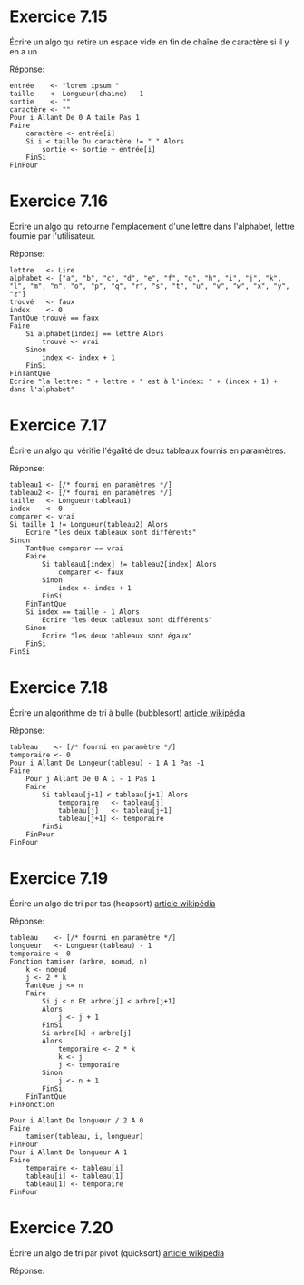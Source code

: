 # Exercice 7.15

Écrire un algo qui retire un espace vide en fin de chaîne de caractère si il y en a un

Réponse:  
```
entrée    <- "lorem ipsum "
taille    <- Longueur(chaine) - 1
sortie    <- ""
caractère <- ""
Pour i Allant De 0 A taile Pas 1
Faire
    caractère <- entrée[i]
    Si i < taille Ou caractère != " " Alors
        sortie <- sortie + entrée[i]
    FinSi
FinPour
```


# Exercice 7.16

Écrire un algo qui retourne l'emplacement d'une lettre dans l'alphabet, lettre fournie par l'utilisateur.

Réponse:  
```
lettre   <- Lire
alphabet <- ["a", "b", "c", "d", "e", "f", "g", "h", "i", "j", "k", "l", "m", "n", "o", "p", "q", "r", "s", "t", "u", "v", "w", "x", "y", "z"]
trouvé   <- faux
index    <- 0
TantQue trouvé == faux
Faire
    Si alphabet[index] == lettre Alors
        trouvé <- vrai
    Sinon
        index <- index + 1
    FinSi
FinTantQue
Ecrire "la lettre: " + lettre + " est à l'index: " + (index + 1) + dans l'alphabet"
```


# Exercice 7.17

Écrire un algo qui vérifie l'égalité de deux tableaux fournis en paramètres.

Réponse:  
```
tableau1 <- [/* fourni en paramètres */]
tableau2 <- [/* fourni en paramètres */]
taille   <- Longueur(tableau1)
index    <- 0
comparer <- vrai
Si taille 1 != Longueur(tableau2) Alors
    Ecrire "les deux tableaux sont différents"
Sinon
    TantQue comparer == vrai
    Faire
        Si tableau1[index] != tableau2[index] Alors
            comparer <- faux
        Sinon
            index <- index + 1
        FinSi
    FinTantQue
    Si index == taille - 1 Alors
        Ecrire "les deux tableaux sont différents"
    Sinon
        Ecrire "les deux tableaux sont égaux"
    FinSi
FinSi
```

# Exercice 7.18

Écrire un algorithme de tri à bulle (bubblesort) [article wikipédia](https://fr.wikipedia.org/wiki/Tri_%C3%A0_bulles)

Réponse:  
```
tableau    <- [/* fourni en paramètre */]
temporaire <- 0
Pour i Allant De Longeur(tableau) - 1 A 1 Pas -1
Faire
    Pour j Allant De 0 A i - 1 Pas 1
    Faire
        Si tableau[j+1] < tableau[j+1] Alors
            temporaire   <- tableau[j]
            tableau[j]   <- tableau[j+1]
            tableau[j+1] <- temporaire
        FinSi
    FinPour
FinPour
```

# Exercice 7.19

Écrire un algo de tri par tas (heapsort) [article wikipédia](https://fr.wikipedia.org/wiki/Tri_par_tas)

Réponse:  
```
tableau    <- [/* fourni en paramètre */]
longueur   <- Longueur(tableau) - 1
temporaire <- 0
Fonction tamiser (arbre, noeud, n)
    k <- noeud
    j <- 2 * k
    TantQue j <= n
    Faire
        Si j < n Et arbre[j] < arbre[j+1]
        Alors
            j <- j + 1
        FinSi
        Si arbre[k] < arbre[j]
        Alors
            temporaire <- 2 * k
            k <- j
            j <- temporaire
        Sinon
            j <- n + 1
        FinSi
    FinTantQue
FinFonction

Pour i Allant De longueur / 2 A 0
Faire
    tamiser(tableau, i, longueur)
FinPour
Pour i Allant De longueur A 1
Faire
    temporaire <- tableau[i]
    tableau[i] <- tableau[1]
    tableau[1] <- temporaire
FinPour

```


# Exercice 7.20

Écrire un algo de tri par pivot (quicksort) [article wikipédia](https://fr.wikipedia.org/wiki/Tri_rapide)

Réponse:  
```

```
